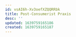 ```yaml
---
id: vsAI6h-Xv3oefXZQQRRbk
title: Post-Consumerist Praxis
desc: ''
updated: 1639759165186
created: 1639759165187
---
```


